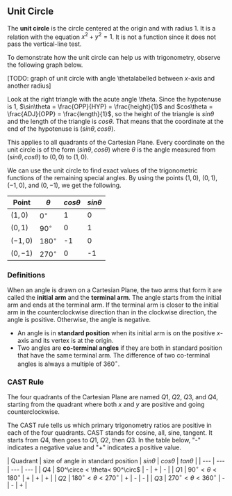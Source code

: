 Unit Circle
-------

The **unit circle** is the circle centered at the origin and with radius 1. It is a relation with the equation $x^2 + y^2 = 1$. It is not a function since it does not pass the vertical-line test.

To demonstrate how the unit circle can help us with trigonometry, observe the following graph below.

[TODO: graph of unit circle with angle \thetalabelled between $x$-axis and another radius]

Look at the right triangle with the acute angle \theta. Since the hypotenuse is 1, $\sin\theta = \frac{OPP}{HYP} = \frac{height}{1}$ and $cos\theta = \frac{ADJ}{OPP} = \frac{length}{1}$, so the height of the triangle is $sin\theta$ and the length of the triangle is $cos\theta$. That means that the coordinate at the end of the hypotenuse is $(sin\theta, cos\theta)$.

This applies to all quadrants of the Cartesian Plane. Every coordinate on the unit circle is of the form $(sin\theta, cos\theta)$ where $\theta$ is the angle measured from $(sin\theta, cos\theta)$ to $(0,0)$ to $(1,0)$.

We can use the unit circle to find exact values of the trigonometric functions of the remaining special angles. By using the points $(1,0)$, $(0,1)$, $(-1,0)$, and $(0,-1)$, we get the following.

| Point | $\theta$ | $cos\theta$ | $sin\theta$ |
| --- | --- | --- | --- | 
| $(1,0)$  | $0^\circ$ | 1 | 0 | 
| $(0,1)$ | $90^\circ$ | 0 | 1 | 
| $(-1,0)$ | $180^\circ$ | -1 | 0 |
| $(0,-1)$ | $270^\circ$ | 0 | -1 |


### Definitions

When an angle is drawn on a Cartesian Plane, the two arms that form it are called the **initial arm** and the **terminal arm**. The angle starts from the initial arm and ends at the terminal arm. If the terminal arm is closer to the initial arm in the counterclockwise direction than in the clockwise direction, the angle is positive. Otherwise, the angle is negative.

* An angle is in **standard position** when its initial arm is on the positive $x$-axis and its vertex is at the origin. 
* Two angles are **co-terminal angles** if they are both in standard position that have the same terminal arm. The difference of two co-terminal angles is always a multiple of $360^\circ$.


### CAST Rule

The four quadrants of the Cartesian Plane are named $Q1$, $Q2$, $Q3$, and $Q4$, starting from the quadrant where both $x$ and $y$ are positive and going counterclockwise.

The CAST rule tells us which primary trigonometry ratios are positive in each of the four quadrants. CAST stands for cosine, all, sine, tangent. It starts from $Q4$, then goes to $Q1$, $Q2$, then $Q3$. In the table below, "-" indicates a negative value and "+" indicates a positive value.

| Quadrant | size of angle in standard position | $sin\theta$ | $cos\theta$ | $tan\theta$ |
| --- | --- | --- | --- | 
| $Q4$ | $0^\circe < \theta< 90^\circ$ | - | + | - | 
| $Q1$ | $90^\circ < \theta< 180^\circ$ | + | + | + | 
| $Q2$ | $180^\circ < \theta< 270^\circ$ | + | - | - |
| $Q3$ | $270^\circ < \theta< 360^\circ$ | - | - | + |